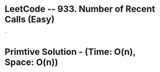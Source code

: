 # LeetCode -- 933. Number of Recent Calls (Easy)

    - 

# Primtive Solution - (Time: O(n), Space: O(n))